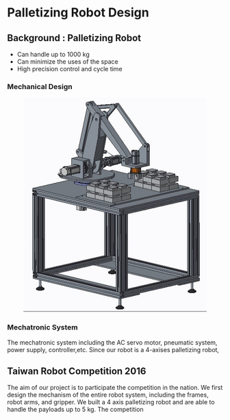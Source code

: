 # Palletizing Robot Design

## Background : Palletizing Robot
- Can handle up to 1000 kg
- Can minimize the uses of the space
- High precision control and cycle time
### Mechanical Design
<p align="center">
   <img src="https://github.com/FredLin0421/PalletizingRobot/blob/master/images/palletizing.jpg" width="428" height="500" /> 
</p>

### Mechatronic System
The mechatronic system including the AC servo motor, pneumatic system, power supply, controller,etc.
Since our robot is a 4-axises palletizing robot,  

## Taiwan Robot Competition 2016
The aim of our project is to participate the competition in the nation. We first design the mechanism of the entire robot system, including the frames, robot arms, and gripper. We built a 4 axis palletizing robot and are able to handle the payloads up to 5 kg. The competition 
